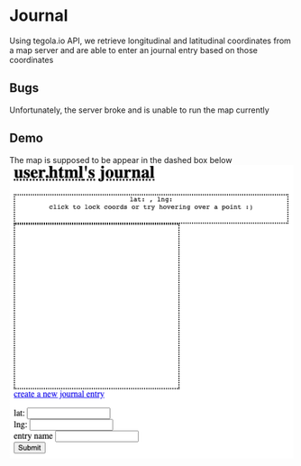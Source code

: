 # Journal
Using tegola.io API, we retrieve longitudinal and latitudinal coordinates from a map server and are able to enter an journal entry based on those coordinates

## Bugs
Unfortunately, the server broke and is unable to run the map currently

## Demo
The map is supposed to be appear in the dashed box below
![](Demo.png)
